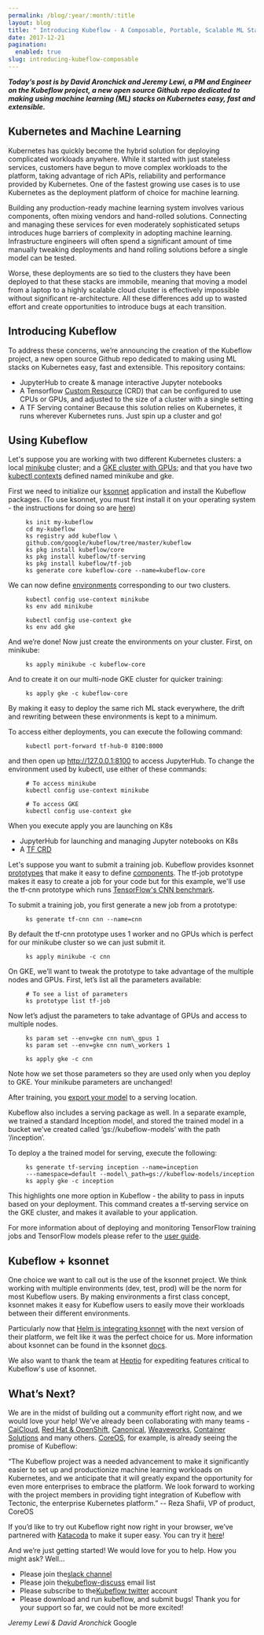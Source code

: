 ```yaml
---
permalink: /blog/:year/:month/:title
layout: blog
title: " Introducing Kubeflow - A Composable, Portable, Scalable ML Stack Built for Kubernetes "
date: 2017-12-21
pagination:
  enabled: true
slug: introducing-kubeflow-composable
---
```


**_Today’s post is by David Aronchick and Jeremy Lewi, a PM and Engineer on the Kubeflow project, a new open source Github repo dedicated to making using machine learning (ML) stacks on Kubernetes easy, fast and extensible._**  



## Kubernetes and Machine Learning
Kubernetes has quickly become the hybrid solution for deploying complicated workloads anywhere. While it started with just stateless services, customers have begun to move complex workloads to the platform, taking advantage of rich APIs, reliability and performance provided by Kubernetes. One of the fastest growing use cases is to use Kubernetes as the deployment platform of choice for machine learning.  

Building any production-ready machine learning system involves various components, often mixing vendors and hand-rolled solutions. Connecting and managing these services for even moderately sophisticated setups introduces huge barriers of complexity in adopting machine learning. Infrastructure engineers will often spend a significant amount of time manually tweaking deployments and hand rolling solutions before a single model can be tested.  

Worse, these deployments are so tied to the clusters they have been deployed to that these stacks are immobile, meaning that moving a model from a laptop to a highly scalable cloud cluster is effectively impossible without significant re-architecture. All these differences add up to wasted effort and create opportunities to introduce bugs at each transition.



## Introducing Kubeflow
To address these concerns, we’re announcing the creation of the Kubeflow project, a new open source Github repo dedicated to making using ML stacks on Kubernetes easy, fast and extensible. This repository contains:  

- JupyterHub to create & manage interactive Jupyter notebooks
- A Tensorflow [Custom Resource](https://kubernetes.io/docs/concepts/api-extension/custom-resources/) (CRD) that can be configured to use CPUs or GPUs, and adjusted to the size of a cluster with a single setting
- A TF Serving container
Because this solution relies on Kubernetes, it runs wherever Kubernetes runs. Just spin up a cluster and go!



## Using Kubeflow
Let's suppose you are working with two different Kubernetes clusters: a local [minikube](https://github.com/kubernetes/minikube) cluster; and a [GKE cluster with GPUs](https://docs.google.com/forms/d/1JNnoUe1_3xZvAogAi16DwH6AjF2eu08ggED24OGO7Xc/viewform?edit_requested=true); and that you have two [kubectl contexts](https://kubernetes.io/docs/tasks/access-application-cluster/configure-access-multiple-clusters/#define-clusters-users-and-contexts) defined named minikube and gke.



First we need to initialize our [ksonnet](https://github.com/ksonnet) application and install the Kubeflow packages. (To use ksonnet, you must first install it on your operating system - the instructions for doing so are [here](https://github.com/ksonnet/ksonnet))


```
     ks init my-kubeflow  
     cd my-kubeflow  
     ks registry add kubeflow \  
     github.com/google/kubeflow/tree/master/kubeflow  
     ks pkg install kubeflow/core  
     ks pkg install kubeflow/tf-serving  
     ks pkg install kubeflow/tf-job  
     ks generate core kubeflow-core --name=kubeflow-core
```


We can now define [environments](https://ksonnet.io/docs/concepts#environment) corresponding to our two clusters.  

```  
     kubectl config use-context minikube  
     ks env add minikube  

     kubectl config use-context gke  
     ks env add gke  
```  

And we’re done! Now just create the environments on your cluster. First, on minikube:  

```  
     ks apply minikube -c kubeflow-core  
```  

And to create it on our multi-node GKE cluster for quicker training:  

```  
     ks apply gke -c kubeflow-core  
```  

By making it easy to deploy the same rich ML stack everywhere, the drift and rewriting between these environments is kept to a minimum.  

To access either deployments, you can execute the following command:  

```  
     kubectl port-forward tf-hub-0 8100:8000  
```  

and then open up http://127.0.0.1:8100 to access JupyterHub. To change the environment used by kubectl, use either of these commands:  

```  
     # To access minikube  
     kubectl config use-context minikube  

     # To access GKE  
     kubectl config use-context gke  
```  
When you execute apply you are launching on K8s  

- JupyterHub for launching and managing Jupyter notebooks on K8s
- A [TF CRD](https://github.com/tensorflow/k8s)



Let's suppose you want to submit a training job. Kubeflow provides ksonnet [prototypes](https://ksonnet.io/docs/concepts#prototype) that make it easy to define [components](https://ksonnet.io/docs/concepts#component). The tf-job prototype makes it easy to create a job for your code but for this example, we'll use the tf-cnn prototype which runs [TensorFlow's CNN benchmark](https://github.com/tensorflow/benchmarks/tree/master/scripts/tf_cnn_benchmarks).  

To submit a training job, you first generate a new job from a prototype:  
```  
     ks generate tf-cnn cnn --name=cnn  
```  
By default the tf-cnn prototype uses 1 worker and no GPUs which is perfect for our minikube cluster so we can just submit it.  
```  
     ks apply minikube -c cnn
```


On GKE, we’ll want to tweak the prototype to take advantage of the multiple nodes and GPUs. First, let’s list all the parameters available:  

```  
     # To see a list of parameters  
     ks prototype list tf-job  
```  

Now let’s adjust the parameters to take advantage of GPUs and access to multiple nodes.  

```  
     ks param set --env=gke cnn num\_gpus 1  
     ks param set --env=gke cnn num\_workers 1  

     ks apply gke -c cnn  
```  

Note how we set those parameters so they are used only when you deploy to GKE. Your minikube parameters are unchanged!


After training, you [export your model](https://www.tensorflow.org/serving/serving_basic) to a serving location.  

Kubeflow also includes a serving package as well. In a separate example, we trained a standard Inception model, and stored the trained model in a bucket we’ve created called ‘gs://kubeflow-models’ with the path ‘/inception’.  

To deploy a the trained model for serving, execute the following:  

```  
     ks generate tf-serving inception --name=inception  
     ---namespace=default --model\_path=gs://kubeflow-models/inception  
     ks apply gke -c inception  
```  

This highlights one more option in Kubeflow - the ability to pass in inputs based on your deployment. This command creates a tf-serving service on the GKE cluster, and makes it available to your application.  

For more information about of deploying and monitoring TensorFlow training jobs and TensorFlow models please refer to the [user guide](https://github.com/google/kubeflow/blob/master/user_guide.md).



## Kubeflow + ksonnet
One choice we want to call out is the use of the ksonnet project. We think working with multiple environments (dev, test, prod) will be the norm for most Kubeflow users. By making environments a first class concept, ksonnet makes it easy for Kubeflow users to easily move their workloads between their different environments.  

Particularly now that [Helm is integrating ksonnet](https://blog.heptio.com/ksonnet-intro-43f6183a97a6) with the next version of their platform, we felt like it was the perfect choice for us. More information about ksonnet can be found in the ksonnet [docs](https://ksonnet.io/).  

We also want to thank the team at [Heptio](https://heptio.com/) for expediting features critical to Kubeflow's use of ksonnet.



## What’s Next?
We are in the midst of building out a community effort right now, and we would love your help! We’ve already been collaborating with many teams - [CaiCloud](https://caicloud.io/article_detail/5a3b58fce928ca1c69e1aa70), [Red Hat & OpenShift](https://blog.openshift.com/machine-learning-openshift-kubernetes/), [Canonical](https://tutorials.ubuntu.com/tutorial/get-started-kubeflow), [Weaveworks](https://www.weave.works/blog/kubeflow-and-weave-cloud), [Container Solutions](http://container-solutions.com/tensorflow-on-kubernetes-kubeflow/) and many others. [CoreOS](https://coreos.com/), for example, is already seeing the promise of Kubeflow:  


“The Kubeflow project was a needed advancement to make it significantly easier to set up and productionize machine learning workloads on Kubernetes, and we anticipate that it will greatly expand the opportunity for even more enterprises to embrace the platform. We look forward to working with the project members in providing tight integration of Kubeflow with Tectonic, the enterprise Kubernetes platform.” -- Reza Shafii, VP of product, CoreOS

If you’d like to try out Kubeflow right now right in your browser, we’ve partnered with [Katacoda](https://www.katacoda.com/) to make it super easy. You can try it [here](https://www.katacoda.com/kubeflow)!  

And we’re just getting started! We would love for you to help. How you might ask? Well…  

- Please join the[slack channel](https://join.slack.com/t/kubeflow/shared_invite/enQtMjgyMzMxNDgyMTQ5LWUwMTIxNmZlZTk2NGU0MmFiNDE4YWJiMzFiOGNkZGZjZmRlNTExNmUwMmQ2NzMwYzk5YzQxOWQyODBlZGY2OTg)
- Please join the[kubeflow-discuss](https://groups.google.com/forum/#!forum/kubeflow-discuss) email list
- Please subscribe to the[Kubeflow twitter](http://twitter.com/kubeflow) account
- Please download and run kubeflow, and submit bugs!
Thank you for your support so far, we could not be more excited!  

_Jeremy Lewi & David Aronchick_
Google
